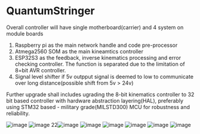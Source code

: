 # QuantumStringer

Overall controller will have single motherboard(carrier) and 4 system on module boards
1. Raspberry pi as the main network handle and code pre-processor
2. Atmega2560 SOM as the main kineamtics controller
3. ESP32S3 as the feedback, inverse kinematics processing and error checking controller. The function is separated due to the limitation of 8=bit AVR controller.
4. Signal level shifter if 5v outpput signal is deemed to low to communicate over long distance(possible shift from 5v > 24v)

Further upgrade shall includes ugrading the 8-bit kinematics controller to 32 bit based controller with hardware abstraction layering(HAL), preferably using STM32 based - military grade(MILSTD300) MCU for robustness and reliability.



![image](https://github.com/AmirulAminGH/QuantumStringer/assets/87349346/6972d490-7628-4e12-a44a-e7eab52aa39e)
![image](https://github.com/AmirulAminGH/QuantumStringer/assets/87349346/c65689cb-12f6-4071-89c8-34bc3f88fe03)
22![image](https://github.com/AmirulAminGH/QuantumStringer/assets/87349346/f0b0ac25-4488-4eea-a497-605cd25a7891)
![image](https://github.com/AmirulAminGH/QuantumStringer/assets/87349346/4d55bf4d-dff1-4ad2-a9fb-2fcf4678bb5c)
![image](https://github.com/AmirulAminGH/QuantumStringer/assets/87349346/3159ae45-0ac3-41ba-8237-e15015d7f0a5)
![image](https://github.com/AmirulAminGH/QuantumStringer/assets/87349346/26af756e-a861-460c-80c0-01ec14b90923)
![image](https://github.com/AmirulAminGH/QuantumStringer/assets/87349346/0aece256-5d7f-4eca-af83-bb8218d59c22)
![image](https://github.com/AmirulAminGH/QuantumStringer/assets/87349346/c204cb84-2af2-46b7-821c-0260518d67c1)



